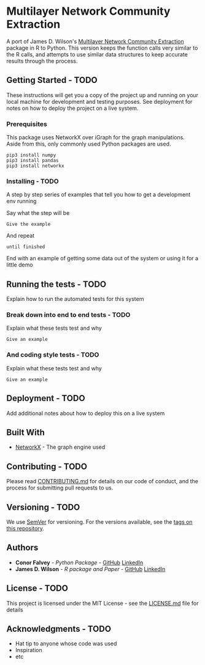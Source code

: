 # Multilayer Network Community Extraction

A port of James D. Wilson's [Multilayer Network Community Extraction](http://www.jmlr.org/papers/volume18/16-645/16-645.pdf) package in R to Python. 
This version keeps the function calls very similar to the R calls, and attempts to use similar data structures
to keep accurate results through the process.

## Getting Started - TODO

These instructions will get you a copy of the project up and running on your local machine for development and testing purposes. See deployment for notes on how to deploy the project on a live system.

### Prerequisites

This package uses NetworkX over iGraph for the graph manipulations.
Aside from this, only commonly used Python packages are used.

```
pip3 install numpy
pip3 install pandas
pip3 install networkx
```

### Installing - TODO

A step by step series of examples that tell you how to get a development env running

Say what the step will be

```
Give the example
```

And repeat

```
until finished
```

End with an example of getting some data out of the system or using it for a little demo

## Running the tests - TODO

Explain how to run the automated tests for this system

### Break down into end to end tests - TODO

Explain what these tests test and why

```
Give an example
```

### And coding style tests - TODO

Explain what these tests test and why

```
Give an example
```

## Deployment - TODO

Add additional notes about how to deploy this on a live system

## Built With

* [NetworkX](https://networkx.github.io/) - The graph engine used

## Contributing - TODO

Please read [CONTRIBUTING.md](https://gist.github.com/PurpleBooth/b24679402957c63ec426) for details on our code of conduct, and the process for submitting pull requests to us.

## Versioning - TODO

We use [SemVer](http://semver.org/) for versioning. For the versions available, see the [tags on this repository](https://github.com/your/project/tags). 

## Authors

* **Conor Falvey** - *Python Package* - [GitHub](https://github.com/conorfalvey) [LinkedIn](https://linkedin.com/in/conorfalvey)
* **James D. Wilson** - *R package and Paper* - [GitHub](https://github.com/jdwilson4) [LinkedIn](https://www.linkedin.com/in/james-wilson-3012984b/)

## License - TODO

This project is licensed under the MIT License - see the [LICENSE.md](LICENSE.md) file for details

## Acknowledgments - TODO

* Hat tip to anyone whose code was used
* Inspiration
* etc

